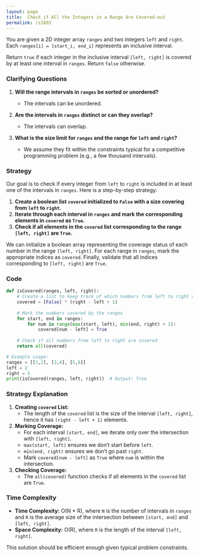 ```yaml
---
layout: page
title:  Check if All the Integers in a Range Are Covered-out
permalink: /s1893
---
```


You are given a 2D integer array `ranges` and two integers `left` and `right`. Each `ranges[i] = [start_i, end_i]` represents an inclusive interval.

Return `true` if each integer in the inclusive interval `[left, right]` is covered by at least one interval in `ranges`. Return `false` otherwise.

### Clarifying Questions

1. **Will the range intervals in `ranges` be sorted or unordered?**
   - The intervals can be unordered.
   
2. **Are the intervals in `ranges` distinct or can they overlap?**
   - The intervals can overlap.

3. **What is the size limit for `ranges` and the range for `left` and `right`?**
   - We assume they fit within the constraints typical for a competitive programming problem (e.g., a few thousand intervals).

### Strategy

Our goal is to check if every integer from `left` to `right` is included in at least one of the intervals in `ranges`. Here is a step-by-step strategy:

1. **Create a boolean list `covered` initialized to `False` with a size covering from `left` to `right`.**
2. **Iterate through each interval in `ranges` and mark the corresponding elements in `covered` as `True`.**
3. **Check if all elements in the `covered` list corresponding to the range `[left, right]` are `True`.**

We can initialize a boolean array representing the coverage status of each number in the range `[left, right]`. For each range in `ranges`, mark the appropriate indices as `covered`. Finally, validate that all indices corresponding to `[left, right]` are `True`.

### Code

```python
def isCovered(ranges, left, right):
    # Create a list to keep track of which numbers from left to right are covered.
    covered = [False] * (right - left + 1)
    
    # Mark the numbers covered by the ranges
    for start, end in ranges:
        for num in range(max(start, left), min(end, right) + 1):
            covered[num - left] = True
    
    # Check if all numbers from left to right are covered
    return all(covered)

# Example usage:
ranges = [[1,2], [3,4], [5,6]]
left = 2
right = 5
print(isCovered(ranges, left, right))  # Output: True
```

### Strategy Explanation

1. **Creating `covered` List:**
   - The length of the `covered` list is the size of the interval `[left, right]`, hence it has `(right - left + 1)` elements.
2. **Marking Coverage:**
   - For each interval `[start, end]`, we iterate only over the intersection with `[left, right]`.
   - `max(start, left)` ensures we don’t start before `left`.
   - `min(end, right)` ensures we don’t go past `right`.
   - Mark `covered[num - left]` as `True` where `num` is within the intersection.
3. **Checking Coverage:**
   - The `all(covered)` function checks if all elements in the `covered` list are `True`.

### Time Complexity

- **Time Complexity:** O(N * R), where `N` is the number of intervals in `ranges` and `R` is the average size of the intersection between `[start, end]` and `[left, right]`.
- **Space Complexity:** O(R), where `R` is the length of the interval `[left, right]`.

This solution should be efficient enough given typical problem constraints.